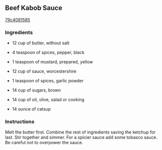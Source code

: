 ## Beef Kabob Sauce

[79c4091585](http://www.food.com/recipe/beef-kabob-sauce-322700)

### Ingredients

 - 12 cup of butter, without salt

 - 4 teaspoon of spices, pepper, black

 - 1 teaspoon of mustard, prepared, yellow

 - 12 cup of sauce, worcestershire

 - 1 teaspoon of spices, garlic powder

 - 14 cup of sugars, brown

 - 14 cup of oil, olive, salad or cooking

 - 14 ounce of catsup

### Instructions

Melt the butter first. Combine the rest of ingredients saving the ketchup for last. Stir together and simmer. For a spicier sauce add some tobasco sauce. Be careful not to overpower the sauce.